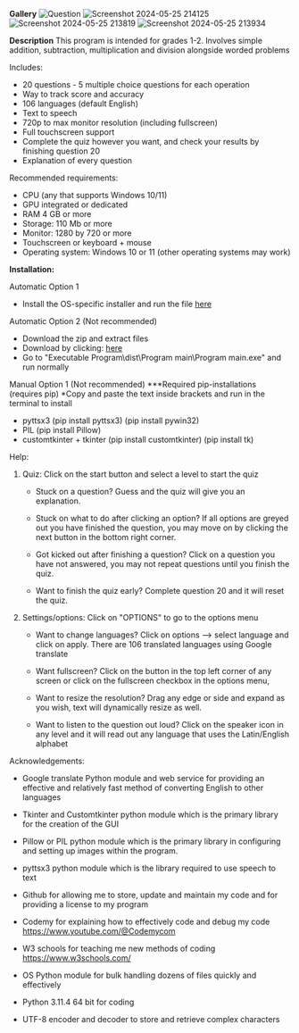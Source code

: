 **Gallery**
![Question](https://github.com/Shayem1/Understanding-Arithmetics-Interactive-Experience/assets/139934537/1128d169-403e-4bcf-943f-c676c15bb0d9)
![Screenshot 2024-05-25 214125](https://github.com/Shayem1/Understanding-Arithmetics-Interactive-Experience/assets/139934537/b140ca8c-931c-45db-96ba-755a909b95be)
![Screenshot 2024-05-25 213819](https://github.com/Shayem1/Understanding-Arithmetics-Interactive-Experience/assets/139934537/a44f7a08-85ca-4957-a5da-e0fae98a217a)
![Screenshot 2024-05-25 213934](https://github.com/Shayem1/Understanding-Arithmetics-Interactive-Experience/assets/139934537/4d42a5a0-9591-4501-bb95-640cf2593758)

**Description**
This program is intended for grades 1-2. Involves simple addition, subtraction, 
multiplication and division alongside worded problems

Includes:
  - 20 questions - 5 multiple choice questions for each operation
  - Way to track score and accuracy 
  - 106 languages (default English)
  - Text to speech
  - 720p to max monitor resolution (including fullscreen)
  - Full touchscreen support
  - Complete the quiz however you want, and check your results by finishing question 20
  - Explanation of every question

Recommended requirements:
  - CPU (any that supports Windows 10/11)
  - GPU integrated or dedicated
  - RAM 4 GB or more
  - Storage: 110 Mb or more
  - Monitor: 1280 by 720 or more
  - Touchscreen or keyboard + mouse
  - Operating system: Windows 10 or 11 (other operating systems may work)

**Installation:** 

Automatic Option 1
- Install the OS-specific installer and run the file [here](https://github.com/Shayem1/Understanding-Arithmetics-Interactive-Experience/releases/tag/1.02)

Automatic Option 2 (Not recommended)
- Download the zip and extract files
- Download by clicking: [here](https://github.com/Shayem1/Understanding-Arithmetics-Interactive-Experience/releases/download/untagged-485cf5b7ab9f6b633618/Executable.Program.zip)
- Go to "Executable Program\dist\Program main\Program main.exe" and run normally

Manual Option 1 (Not recommended)
***Required pip-installations (requires pip) 
*Copy and paste the text inside brackets and run in the terminal to install

- pyttsx3 (pip install pyttsx3) (pip install pywin32)
- PIL (pip install Pillow)
- customtkinter + tkinter (pip install customtkinter) (pip install tk)


Help:
1. Quiz:
     Click on the start button and select a level to start the quiz
   
     - Stuck on a question?
       Guess and the quiz will give you an explanation.
       
     - Stuck on what to do after clicking an option?
       If all options are greyed out you have finished the question, you
       may move on by clicking the next button in the bottom right corner.
       
     - Got kicked out after finishing a question?
       Click on a question you have not answered, you may not repeat questions
       until you finish the quiz.
       
     - Want to finish the quiz early?
       Complete question 20 and it will reset the quiz.

3. Settings/options:
     Click on "OPTIONS" to go to the options menu
   
     - Want to change languages?
       Click on options --> select language and click on apply.
       There are 106 translated languages using Google translate

     - Want fullscreen?
       Click on the button in the top left corner of any screen
       or click on the fullscreen checkbox in the options menu,

     - Want to resize the resolution?
       Drag any edge or side and expand as you wish, text will dynamically
       resize as well.

     - Want to listen to the question out loud?
       Click on the speaker icon in any level and it will read out
       any language that uses the Latin/English alphabet


Acknowledgements:
- Google translate Python module and web service for providing
  an effective and relatively fast method of converting English
  to other languages

- Tkinter and Customtkinter python module which is the primary
  library for the creation of the GUI

- Pillow or PIL python module which is the primary library in
  configuring and setting up images within the program.

- pyttsx3 python module which is the library required to use
  speech to text

- Github for allowing me to store, update and maintain my code
  and for providing a license to my program

- Codemy for explaining how to effectively code and debug my code
  https://www.youtube.com/@Codemycom

- W3 schools for teaching me new methods of coding 
  https://www.w3schools.com/

- OS Python module for bulk handling dozens of files quickly and
  effectively

- Python 3.11.4 64 bit for coding

- UTF-8 encoder and decoder to store and retrieve complex characters
